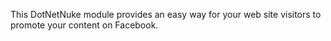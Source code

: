 This DotNetNuke module provides an easy way for your web site visitors to promote your content on Facebook.
